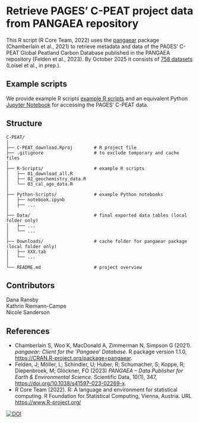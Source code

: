 # Retrieve PAGES’ C-PEAT project data from PANGAEA repository
This R script (R Core Team, 2022) uses the [pangaear](https://github.com/ropensci/pangaear) package (Chamberlain et al., 2021) to retrieve metadata and data of the PAGES’ C-PEAT Global Peatland Carbon Database published in the PANGAEA repository (Felden et al., 2023). By October 2025 it consists of [758 datasets](https://www.pangaea.de/?q=project:label:PAGES_C-PEAT) (Loisel et al., in prep.).

## Example scripts
We provide example R scripts [example R scripts](https://github.com/Danapit/C-PEAT/tree/main/R-Scripts) and an equivalent Python [Jupyter Notebook](https://github.com/Danapit/C-PEAT/tree/main/Python-Scripts) for accessing the PAGES’ C-PEAT data.

## Structure

```text
C-PEAT/
│
├── C-PEAT_download.Rproj        # R project file
├── .gitignore                   # to exclude temporary and cache files
│
├── R-Scripts/                   # example R scripts
│   ├── 01_download_all.R
│   ├── 02_geochemistry_data.R
│   └── 03_cal_age_data.R
│
├── Python-Scripts/              # example Python notebooks
│   ├── notebook.ipynb
│   ├── ...
│
├── Data/                        # final exported data tables (local folder only)
│   ├── ...
│   └── ...
│
├── Downloads/                   # cache folder for pangaear package (local folder only)
│   ├── XXX.tab
│   └── ...
│
└── README.md                    # project overview
```

## Contributors
Dana Ransby  
Kathrin Riemann-Campe  
Nicole Sanderson

## References
*  Chamberlain S, Woo K, MacDonald A, Zimmerman N, Simpson G (2021). _pangaear: Client for the 'Pangaea' Database_. R package version 1.1.0, <https://CRAN.R-project.org/package=pangaear>.
*  Felden, J; Möller, L; Schindler, U; Huber, R; Schumacher, S; Koppe, R; Diepenbroek, M; Glöckner, FO (2023) _PANGAEA – Data Publisher for Earth & Environmental Science_. Scientific Data, 10(1), 347, <https://doi.org/10.1038/s41597-023-02269-x>.
*  R Core Team (2022). R: A language and environment for statistical computing. R Foundation for Statistical Computing, Vienna, Austria. URL <https://www.R-project.org/>


[![DOI](https://zenodo.org/badge/DOI/10.5281/zenodo.7379847.svg)](https://doi.org/10.5281/zenodo.7379847)

